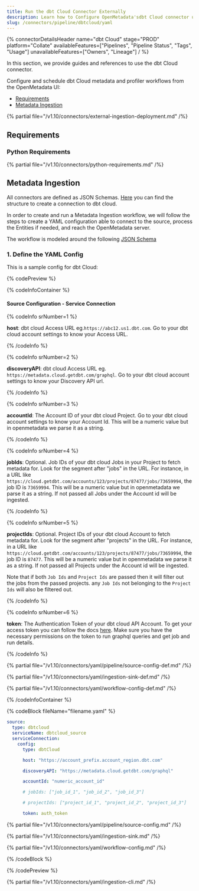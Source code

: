```yaml
---
title: Run the dbt Cloud Connector Externally
description: Learn how to Configure OpenMetadata'sdbt Cloud connector using YAML. Step-by-step setup guide for seamless data pipeline integration and metadata extraction.
slug: /connectors/pipeline/dbtcloud/yaml
---
```


{% connectorDetailsHeader
name="dbt Cloud"
stage="PROD"
platform="Collate"
availableFeatures=["Pipelines", "Pipeline Status", "Tags", "Usage"]
unavailableFeatures=["Owners", "Lineage"]
/ %}


In this section, we provide guides and references to use the dbt Cloud connector.

Configure and schedule dbt Cloud metadata and profiler workflows from the OpenMetadata UI:

- [Requirements](#requirements)
- [Metadata Ingestion](#metadata-ingestion)

{% partial file="/v1.10/connectors/external-ingestion-deployment.md" /%}

## Requirements

### Python Requirements

{% partial file="/v1.10/connectors/python-requirements.md" /%}

## Metadata Ingestion

All connectors are defined as JSON Schemas.
[Here](https://github.com/open-metadata/OpenMetadata/blob/main/openmetadata-spec/src/main/resources/json/schema/entity/services/connections/pipeline/dbtCloudConnection.json)
you can find the structure to create a connection to dbt cloud.

In order to create and run a Metadata Ingestion workflow, we will follow
the steps to create a YAML configuration able to connect to the source,
process the Entities if needed, and reach the OpenMetadata server.

The workflow is modeled around the following
[JSON Schema](https://github.com/open-metadata/OpenMetadata/blob/main/openmetadata-spec/src/main/resources/json/schema/metadataIngestion/workflow.json)

### 1. Define the YAML Config

This is a sample config for dbt Cloud:

{% codePreview %}

{% codeInfoContainer %}

#### Source Configuration - Service Connection

{% codeInfo srNumber=1 %}

**host**: dbt cloud Access URL eg.`https://abc12.us1.dbt.com`. Go to your dbt cloud account settings to know your Access URL.

{% /codeInfo %}

{% codeInfo srNumber=2 %}

**discoveryAPI**: dbt cloud Access URL eg. `https://metadata.cloud.getdbt.com/graphql`. Go to your dbt cloud account settings to know your Discovery API url.

{% /codeInfo %}

{% codeInfo srNumber=3 %}

**accountId**: The Account ID of your dbt cloud Project. Go to your dbt cloud account settings to know your Account Id. This will be a numeric value but in openmetadata we parse it as a string.

{% /codeInfo %}

{% codeInfo srNumber=4 %}

**jobIds**: Optional. Job IDs of your dbt cloud Jobs in your Project to fetch metadata for. Look for the segment after "jobs" in the URL. For instance, in a URL like `https://cloud.getdbt.com/accounts/123/projects/87477/jobs/73659994`, the job ID is `73659994`. This will be a numeric value but in openmetadata we parse it as a string. If not passed all Jobs under the Account id will be ingested.

{% /codeInfo %}

{% codeInfo srNumber=5 %}

**projectIds**: Optional.  Project IDs of your dbt cloud Account to fetch metadata for. Look for the segment after "projects" in the URL. For instance, in a URL like `https://cloud.getdbt.com/accounts/123/projects/87477/jobs/73659994`, the job ID is `87477`. This will be a numeric value but in openmetadata we parse it as a string. If not passed all Projects under the Account id will be ingested.

Note that if both `Job Ids` and `Project Ids` are passed then it will filter out the jobs from the passed projects. any `Job Ids` not belonging to the `Project Ids` will also be filtered out.

{% /codeInfo %}

{% codeInfo srNumber=6 %}

**token**: The Authentication Token of your dbt cloud API Account. To get your access token you can follow the docs [here](https://docs.getdbt.com/docs/dbt-cloud-apis/authentication).
Make sure you have the necessary permissions on the token to run graphql queries and get job and run details. 

{% /codeInfo %}


{% partial file="/v1.10/connectors/yaml/pipeline/source-config-def.md" /%}

{% partial file="/v1.10/connectors/yaml/ingestion-sink-def.md" /%}

{% partial file="/v1.10/connectors/yaml/workflow-config-def.md" /%}

{% /codeInfoContainer %}

{% codeBlock fileName="filename.yaml" %}


```yaml {% isCodeBlock=true %}
source:
  type: dbtcloud
  serviceName: dbtcloud_source
  serviceConnection:
    config:
      type: dbtCloud
```
```yaml {% srNumber=1 %}
      host: "https://account_prefix.account_region.dbt.com"
```
```yaml {% srNumber=2 %}
      discoveryAPI: "https://metadata.cloud.getdbt.com/graphql"
```
```yaml {% srNumber=3 %}
      accountId: "numeric_account_id"
```
```yaml {% srNumber=4 %}
      # jobIds: ["job_id_1", "job_id_2", "job_id_3"]
```
```yaml {% srNumber=5 %}
      # projectIds: ["project_id_1", "project_id_2", "project_id_3"]
```
```yaml {% srNumber=6 %}
      token: auth_token
```

{% partial file="/v1.10/connectors/yaml/pipeline/source-config.md" /%}

{% partial file="/v1.10/connectors/yaml/ingestion-sink.md" /%}

{% partial file="/v1.10/connectors/yaml/workflow-config.md" /%}

{% /codeBlock %}

{% /codePreview %}

{% partial file="/v1.10/connectors/yaml/ingestion-cli.md" /%}
